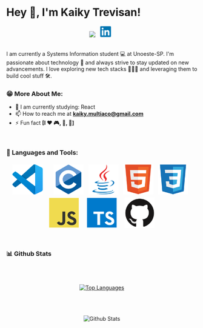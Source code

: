 # Hey 👋, I'm Kaiky Trevisan!

<p align='center'>
    <a href="https://www.instagram.com/kaikytf/"><img height="30" src="https://raw.githubusercontent.com/rahuldkjain/github-profile-readme-generator/master/src/images/icons/Social/instagram.svg"></a>&nbsp;&nbsp;
    <a href="https://linkedin.com/in/kaikytf"><img height="30" src="https://raw.githubusercontent.com/devicons/devicon/refs/heads/master/icons/linkedin/linkedin-original.svg"></a>&nbsp;&nbsp;
</p>

<br/>
I am currently a Systems Information student 💻 at Unoeste-SP. I'm passionate about technology 🤖 and always strive to stay updated on new advancements. I love exploring new tech stacks 👨🏻‍💻 and leveraging them to build cool stuff 🛠️.

### 😁 More About Me:
- 🚀 I am currently studying: React
- 📫 How to reach me at **kaiky.multiaco@gmail.com**
- ⚡ Fun fact **[I ❤️ 🎮, 🎣, 🎥]**
<br/>


### <b>🔨 Languages and Tools:</b>
<p align="center">
    <img src="https://raw.githubusercontent.com/devicons/devicon/refs/heads/master/icons/vscode/vscode-original.svg" alt="vscode" style="vertical-align:top; margin:4px; height:80px;"/> &nbsp; &nbsp;
    <img src="https://raw.githubusercontent.com/devicons/devicon/refs/heads/master/icons/c/c-original.svg" alt="c" style="vertical-align:top; margin:4px; height:80px;"/> 
    <img src="https://raw.githubusercontent.com/devicons/devicon/refs/heads/master/icons/java/java-original.svg" alt="java" style="vertical-align:top; margin:4px; height:80px;"/>
    <img src="https://raw.githubusercontent.com/devicons/devicon/refs/heads/master/icons/html5/html5-original.svg" alt="html5" style="vertical-align:top; margin:4px; height:80px;"/>
    <img src="https://raw.githubusercontent.com/devicons/devicon/refs/heads/master/icons/css3/css3-original.svg" alt="css3" style="vertical-align:top; margin:4px; height:80px;"/> &nbsp;
    <img src="https://raw.githubusercontent.com/devicons/devicon/refs/heads/master/icons/javascript/javascript-original.svg" alt="css3" style="vertical-align:top; margin:4px; height:80px;"/> &nbsp;
    <img src="https://raw.githubusercontent.com/devicons/devicon/refs/heads/master/icons/typescript/typescript-original.svg" alt="css3" style="vertical-align:top; margin:4px; height:80px;"/> &nbsp;
    <img src="https://raw.githubusercontent.com/devicons/devicon/refs/heads/master/icons/github/github-original.svg" alt="github" style="vertical-align:top; margin:4px; height:80px;"/>
</p>

<br/>

### <b> 📊 Github Stats</b>
<div align="center" style= "margin:65px">
    <a href="https://github.com/anuraghazra/github-readme-stats">
        <img src="https://github-readme-stats.vercel.app/api/top-langs/?username=KaikyTf&layout=compact&theme=dark" alt="Top Languages"/>
    </a>
</div>

<p align="center">
        <img src="https://raw.githubusercontent.com/bornmay/bornmay/Update/svg/Bottom.svg" alt="Github Stats" />
</p>
